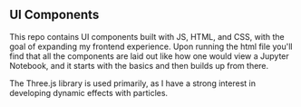 ## UI Components
This repo contains UI components built with JS, HTML, and CSS, with the goal of expanding my frontend experience. 
Upon running the html file you'll find that all the components are laid out like how one would view a Jupyter Notebook, 
and it starts with the basics and then builds up from there.

The Three.js library is used primarily, as I have a strong interest in developing dynamic effects with particles. 
